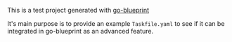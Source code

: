 This is a test project generated with [go-blueprint](https://github.com/Melkeydev/go-blueprint)

It's main purpose is to provide an example `Taskfile.yaml` to see if it can be
integrated in go-blueprint as an advanced feature.
